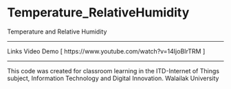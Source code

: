 # Temperature_RelativeHumidity
Temperature and Relative Humidity 


<hr>
Links Video Demo [ https://www.youtube.com/watch?v=14IjoBIrTRM ]
<hr>
This code was created for classroom learning in the ITD-Internet of Things subject, Information Technology and Digital Innovation. Walailak University
